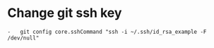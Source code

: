 # Change git ssh key
    -   git config core.sshCommand "ssh -i ~/.ssh/id_rsa_example -F /dev/null"
